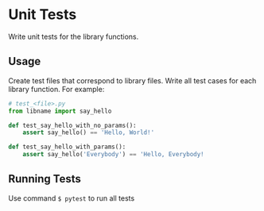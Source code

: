 # Unit Tests

Write unit tests for the library functions.

## Usage

Create test files that correspond to library files. Write all test cases for each library function. For example:

```python
# test_<file>.py
from libname import say_hello

def test_say_hello_with_no_params():
	assert say_hello() == 'Hello, World!'

def test_say_hello_with_params():
	assert say_hello('Everybody') == 'Hello, Everybody!
```
## Running Tests

Use command `$ pytest` to run all tests